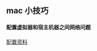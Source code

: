 ## mac 小技巧



#### 配置虚拟器和宿主机器之间网络问题



[配置资料](https://blog.csdn.net/weixin_43749051/article/details/105319967)

